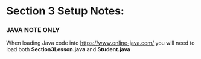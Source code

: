 # Section 3 Setup Notes:

### JAVA NOTE ONLY
When loading Java code into https://www.online-java.com/ you will need to load both **Section3Lesson.java** and **Student.java**